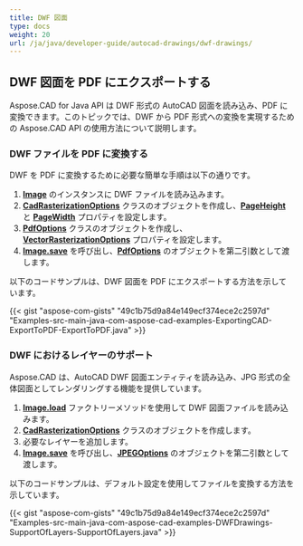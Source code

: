```yaml
---
title: DWF 図面
type: docs
weight: 20
url: /ja/java/developer-guide/autocad-drawings/dwf-drawings/
---
```


## **DWF 図面を PDF にエクスポートする**

Aspose.CAD for Java API は DWF 形式の AutoCAD 図面を読み込み、PDF に変換できます。このトピックでは、DWF から PDF 形式への変換を実現するための Aspose.CAD API の使用方法について説明します。

### **DWF ファイルを PDF に変換する**

DWF を PDF に変換するために必要な簡単な手順は以下の通りです。

1. [**Image**](https://reference.aspose.com/cad/java/com.aspose.cad/Image) のインスタンスに DWF ファイルを読み込みます。
1. [**CadRasterizationOptions**](https://reference.aspose.com/cad/java/com.aspose.cad.imageoptions/CadRasterizationOptions) クラスのオブジェクトを作成し、[**PageHeight**](https://reference.aspose.com/cad/java/com.aspose.cad.imageoptions/VectorRasterizationOptions#setPageHeight-float-) と [**PageWidth**](https://reference.aspose.com/cad/java/com.aspose.cad.imageoptions/VectorRasterizationOptions#setPageWidth-float-) プロパティを設定します。
1. [**PdfOptions**](https://reference.aspose.com/cad/java/com.aspose.cad.imageoptions/PdfOptions) クラスのオブジェクトを作成し、[**VectorRasterizationOptions**](https://reference.aspose.com/cad/java/com.aspose.cad.imageoptions/VectorRasterizationOptions) プロパティを設定します。
1. [**Image.save**](https://reference.aspose.com/cad/java/com.aspose.cad/Image#save--) を呼び出し、[**PdfOptions**](https://reference.aspose.com/cad/java/com.aspose.cad.imageoptions/PdfOptions) のオブジェクトを第二引数として渡します。

以下のコードサンプルは、DWF 図面を PDF にエクスポートする方法を示しています。

{{< gist "aspose-com-gists" "49c1b75d9a84e149ecf374ece2c2597d" "Examples-src-main-java-com-aspose-cad-examples-ExportingCAD-ExportToPDF-ExportToPDF.java" >}}

### **DWF におけるレイヤーのサポート**

Aspose.CAD は、AutoCAD DWF 図面エンティティを読み込み、JPG 形式の全体図面としてレンダリングする機能を提供しています。

1. [**Image.load**](https://reference.aspose.com/cad/java/com.aspose.cad/Image#load-java.io.InputStream-) ファクトリーメソッドを使用して DWF 図面ファイルを読み込みます。
1. [**CadRasterizationOptions**](https://reference.aspose.com/cad/java/com.aspose.cad.imageoptions/CadRasterizationOptions) クラスのオブジェクトを作成します。
1. 必要なレイヤーを追加します。
1. [**Image.save**](https://reference.aspose.com/cad/java/com.aspose.cad/Image#save--) を呼び出し、[**JPEGOptions**](https://reference.aspose.com/cad/java/com.aspose.cad.imageoptions/JpegOptions) のオブジェクトを第二引数として渡します。

以下のコードサンプルは、デフォルト設定を使用してファイルを変換する方法を示しています。

{{< gist "aspose-com-gists" "49c1b75d9a84e149ecf374ece2c2597d" "Examples-src-main-java-com-aspose-cad-examples-DWFDrawings-SupportOfLayers-SupportOfLayers.java" >}}
